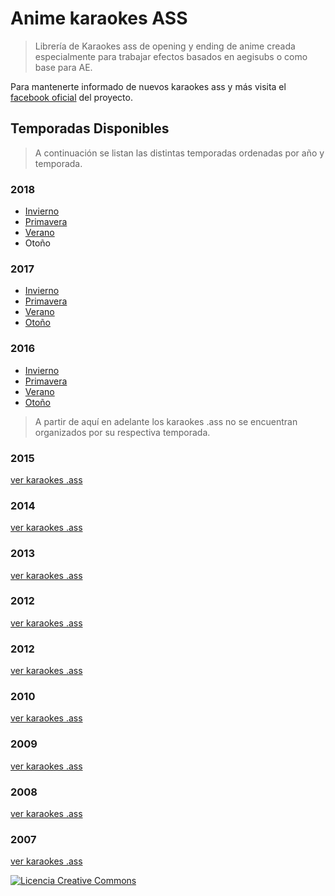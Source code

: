 # Anime karaokes ASS

> Librería de Karaokes ass de opening y ending de anime creada especialmente para trabajar efectos basados en aegisubs o como base para AE.

Para mantenerte informado de nuevos karaokes ass y más visita el [facebook oficial](https://www.facebook.com/animekaraokelyrics/) del proyecto.

## Temporadas Disponibles

> A continuación se listan las distintas temporadas ordenadas por año y temporada.

### 2018

- [Invierno](https://github.com/KuroSensei/anime-karaokes-ass/tree/master/ass/2018/Invierno)
- [Primavera](https://github.com/KuroSensei/anime-karaokes-ass/tree/master/ass/2018/Primavera)
- [Verano](https://github.com/KuroSensei/anime-karaokes-ass/tree/master/ass/2018/verano)
- Otoño

### 2017

- [Invierno](https://github.com/KuroSensei/anime-karaokes-ass/tree/master/ass/2017/invierno)
- [Primavera](https://github.com/KuroSensei/anime-karaokes-ass/tree/master/ass/2017/primavera)
- [Verano](https://github.com/KuroSensei/anime-karaokes-ass/tree/master/ass/2017/Verano)
- [Otoño](https://github.com/KuroSensei/anime-karaokes-ass/tree/master/ass/2017/oto%C3%B1o)

### 2016

- [Invierno](https://github.com/KuroSensei/anime-karaokes-ass/tree/master/ass/2016/invierno)
- [Primavera](https://github.com/KuroSensei/anime-karaokes-ass/tree/master/ass/2016/primavera)
- [Verano](https://github.com/KuroSensei/anime-karaokes-ass/tree/master/ass/2016/verano)
- [Otoño](https://github.com/KuroSensei/anime-karaokes-ass/tree/master/ass/2016/oto%C3%B1o)


> A partir de aquí en adelante los karaokes .ass no se encuentran organizados por su respectiva temporada.

### 2015

[ver karaokes .ass](https://github.com/KuroSensei/anime-karaokes-ass/tree/master/ass/2015)

### 2014

[ver karaokes .ass](https://github.com/KuroSensei/anime-karaokes-ass/tree/master/ass/2014)

### 2013

[ver karaokes .ass](https://github.com/KuroSensei/anime-karaokes-ass/tree/master/ass/2013)

### 2012

[ver karaokes .ass](https://github.com/KuroSensei/anime-karaokes-ass/tree/master/ass/2012)

### 2012

[ver karaokes .ass](https://github.com/KuroSensei/anime-karaokes-ass/tree/master/ass/2012)

### 2010

[ver karaokes .ass](https://github.com/KuroSensei/anime-karaokes-ass/tree/master/ass/2010)

### 2009

[ver karaokes .ass](https://github.com/KuroSensei/anime-karaokes-ass/tree/master/ass/2009)

### 2008

[ver karaokes .ass](https://github.com/KuroSensei/anime-karaokes-ass/tree/master/ass/2008)

### 2007

[ver karaokes .ass](https://github.com/KuroSensei/anime-karaokes-ass/tree/master/ass/2007)


[![Licencia Creative Commons](https://i.creativecommons.org/l/by-nc-sa/4.0/80x15.png)](http://creativecommons.org/licenses/by-nc-sa/4.0/)